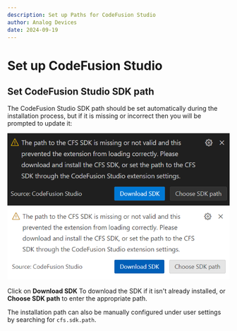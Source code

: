 ```yaml
---
description: Set up Paths for CodeFusion Studio
author: Analog Devices
date: 2024-09-19
---
```


# Set up CodeFusion Studio

## Set CodeFusion Studio SDK path

The CodeFusion Studio SDK path should be set automatically during the installation process, but if it is missing or incorrect then you will be prompted to update it:

![SDK Invalid Prompt](images/sdk-path-invalid-dark.png#only-dark)
![SDK Invalid Prompt](images/sdk-path-invalid-light.png#only-light)

Click on **Download SDK** To download the SDK if it isn't already installed, or **Choose SDK path** to enter the appropriate path.  

The installation path can also be manually configured under user settings by searching for `cfs.sdk.path`.
